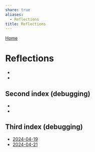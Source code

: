 ```yaml
---  
share: true  
aliases:  
  - Reflections  
title: Reflections  
---  
```

[Home](../index.md)  
# Reflections  
<div><ul class="dataview list-view-ul"><li><span></span></li><li><span></span></li></ul></div>  
  
## Second index (debugging)  
<div><ul class="dataview list-view-ul"><li><span></span></li><li><span></span></li></ul></div>  
  
## Third index (debugging)  
- [2024-04-19](./2024-04-19.md)  
- [2024-04-21](./2024-04-21.md)  
  
